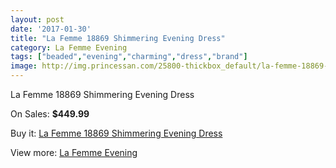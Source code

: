 ```yaml
---
layout: post
date: '2017-01-30'
title: "La Femme 18869 Shimmering Evening Dress"
category: La Femme Evening
tags: ["beaded","evening","charming","dress","brand"]
image: http://img.princessan.com/25800-thickbox_default/la-femme-18869-shimmering-evening-dress.jpg
---
```

La Femme 18869 Shimmering Evening Dress

On Sales: **$449.99**
<a href="https://www.princessan.com/en/la-femme-evening/11864-la-femme-18869-shimmering-evening-dress.html"><amp-img layout="responsive" width="600" height="600" src="//img.princessan.com/25800-thickbox_default/la-femme-18869-shimmering-evening-dress.jpg" alt="La Femme 18869 Shimmering Evening Dress 0" /></a>

Buy it: [La Femme 18869 Shimmering Evening Dress](https://www.princessan.com/en/la-femme-evening/11864-la-femme-18869-shimmering-evening-dress.html "La Femme 18869 Shimmering Evening Dress")

View more: [La Femme Evening](https://www.princessan.com/en/29-la-femme-evening "La Femme Evening")
